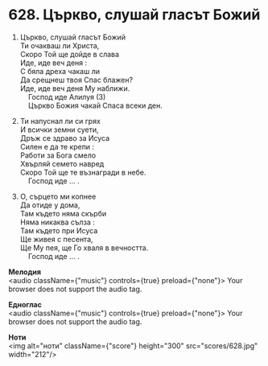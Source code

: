 # 628. Църкво, слушай гласът Божий  

1. Църкво, слушай гласът Божий  
Ти очакваш ли Христа,  
Скоро Той ще дойде в слава  
Иде, иде веч деня :  
С бяла дреха чакаш ли  
Да срещнеш твоя Спас блажен?  
Иде, иде веч деня Му наближи.  
    Господ иде Алилуя (3)  
    Църкво Божия чакай Спаса всеки ден.  

2. Ти напуснал ли си грях  
И всички земни суети,  
Дръж се здраво за Исуса  
Силен е да те крепи :  
Работи за Бога смело  
Хвърляй семето навред  
Скоро Той ще те възнагради в небе.  
    Господ иде ... .  

3. О, сърцето ми копнее  
Да отиде у дома,  
Там където няма скърби  
Няма никаква сълза :  
Там където при Исуса  
Ще живея с песента,  
Ще Му пея, ще Го хваля в вечността.  
    Господ иде ... .  

__Мелодия__  
<audio className={"music"} controls={true} preload={"none"}><source src="mp3/628.mp3" type="audio/mpeg"/>
Your browser does not support the audio tag.
</audio>  

__Едноглас__  
<audio className={"music"} controls={true} preload={"none"}><source src="transp/628.mp3" type="audio/mpeg"/>
Your browser does not support the audio tag.
</audio>  

__Ноти__  
<img alt="ноти" className={"score"} height="300" src="scores/628.jpg" width="212"/>
